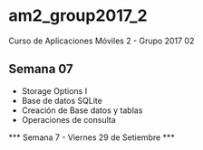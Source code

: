 # am2_group2017_2
Curso de Aplicaciones Móviles 2 - Grupo 2017 02

## Semana 07

- Storage Options I
- Base de datos SQLite
- Creación de Base datos y tablas
- Operaciones de consulta

*** Semana 7 - Viernes 29 de Setiembre ***
